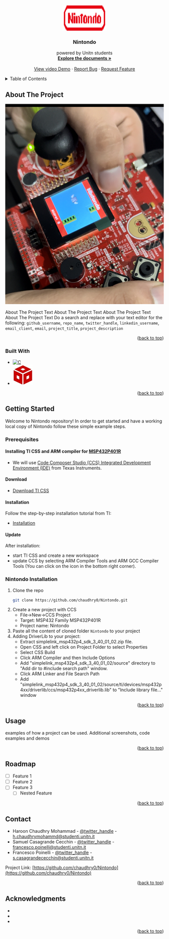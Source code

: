<br />
<div align="center">
  <a href="https://github.com/github_username/repo_name">
    <img src="images/logoNintondo.png" alt="Logo" width="140" height="80">
  </a>

<h3 align="center">Nintondo</h3>

  <p align="center">
    powered by Unitn students
    <br />
    <a href="https://github.com/chaudhry0/Nintondo/tree/master/Documentazione"><strong>Explore the documents »</strong></a>
    <br />
    <br />
    <a href="https://github.com/github_username/repo_name">View video Demo</a>
    ·
    <a href="https://github.com/github_username/repo_name/issues">Report Bug</a>
    ·
    <a href="https://github.com/github_username/repo_name/issues">Request Feature</a>
  </p>
</div>



<!-- TABLE OF CONTENTS -->
<details>
  <summary>Table of Contents</summary>
  <ol>
    <li>
      <a href="#about-the-project">About The Project</a>
      <ul>
        <li><a href="#built-with">Built With</a></li>
      </ul>
    </li>
    <li>
      <a href="#getting-started">Getting Started</a>
      <ul>
        <li><a href="#prerequisites">Prerequisites</a></li>
        <li><a href="#installation">Installation</a></li>
      </ul>
    </li>
    <li><a href="#usage">Usage</a></li>
    <li><a href="#roadmap">Roadmap</a></li>
    <li><a href="#contact">Contact</a></li>
    <li><a href="#acknowledgments">Acknowledgments</a></li>
  </ol>
</details>

<!-- ABOUT THE PROJECT -->
## About The Project

[![Boosterpack image][boosterpack]](https://www.ti.com/tool/BOOSTXL-EDUMKII)

About The Project Text
About The Project Text
About The Project Text
About The Project Text
Do a search and replace with your text editor for the following: `github_username`, `repo_name`, `twitter_handle`, `linkedin_username`, `email_client`, `email`, `project_title`, `project_description`

<p align="right">(<a href="#readme-top">back to top</a>)</p>

### Built With
* [![C][C-lan]][C-url]
* [![CCS][CCS-ide]][CCS-url]
<p align="right">(<a href="#readme-top">back to top</a>)</p>

<!-- GETTING STARTED -->
## Getting Started

Welcome to Nintondo repository! In order to get started and have a working local copy of Nintondo follow these simple example steps.

### Prerequisites

#### Installing TI CSS and ARM compiler for <a href="https://www.ti.com/product/MSP432P401R">MSP432P401R</a>
- We will use <a href="https://www.ti.com/tool/CCSTUDIO"> Code Composer Studio (CCS) Integrated Development Environment (IDE)</a> from Texas Instruments.

#### Download
- <a href="https://www.ti.com/tool/download/CCSTUDIO">Download TI CSS</a>

#### Installation
Follow the step-by-step installation tutorial from TI:
- <a href="https://software-dl.ti.com/ccs/esd/documents/users_guide_10.1.0/ccs_installation.html">Installation</a>

#### Update
After installation:
  - start TI CSS and create a new workspace
  - update CCS by selecting ARM Compiler Tools and ARM GCC Compiler Tools (You can click on the icon in the bottom right corner).


### Nintondo Installation
1. Clone the repo
   ```sh
   git clone https://github.com/chaudhry0/Nintondo.git
   ```
2. Create a new project with CCS
    -  File->New->CCS Project
    -  Target: MSP432 Family  MSP432P401R
    -  Project name: Nintondo
3. Paste all the content of cloned folder `Nintondo` to your project
4. Adding DriverLib to your project:
    - Extract simplelink_msp432p4_sdk_3_40_01_02.zip file. 
    - Open CSS and left click on Project Folder to select Properties
    - Select CSS Build
    - Click ARM Compiler and then Include Options
    - Add "simplelink_msp432p4_sdk_3_40_01_02/source" directory to "Add dir to #include search path" window.
    - Click ARM Linker and File Search Path
    - Add "simplelink_msp432p4_sdk_3_40_01_02/source/ti/devices/msp432p4xx/driverlib/ccs/msp432p4xx_driverlib.lib" to "Include library file..." window


<p align="right">(<a href="#readme-top">back to top</a>)</p>

<!-- USAGE EXAMPLES -->
## Usage
examples of how a project can be used. Additional screenshots, code examples and demos

<p align="right">(<a href="#readme-top">back to top</a>)</p>

<!-- ROADMAP -->
## Roadmap
- [ ] Feature 1
- [ ] Feature 2
- [ ] Feature 3
    - [ ] Nested Feature
 
 <p align="right">(<a href="#readme-top">back to top</a>)</p>

<!-- CONTACT -->
## Contact

-   Haroon Chaudhry Mohammad - [@twitter_handle](https://twitter.com/twitter_handle) - h.chaudhrymohammd@studenti.unitn.it
-   Samuel Casagrande Cecchin - [@twitter_handle](https://twitter.com/twitter_handle) - francesco.poinelli@studenti.unitn.it
-   Francesco Poinelli - [@twitter_handle](https://twitter.com/twitter_handle) - s.casagrandececchin@studenti.unitn.it


Project Link: [https://github.com/chaudhry0/Nintondo](https://github.com/chaudhry0/Nintondo)

<p align="right">(<a href="#readme-top">back to top</a>)</p>

<!-- ACKNOWLEDGMENTS -->
## Acknowledgments

* []()
* []()
* []()

<p align="right">(<a href="#readme-top">back to top</a>)</p>

<!-- MARKDOWN LINKS & IMAGES -->
[boosterpack]: images/IMG_boosterpack.PNG
[C-lan]: https://img.shields.io/badge/C%20Language-000000?style=for-the-badge&logo=c%2B%2B&logoColor=white
[C-url]: https://en.cppreference.com/w/c/language
[CCS-ide]: images/ccstudio.jpg 
[CCS-url]: https://www.ti.com/tool/CCSTUDIO

